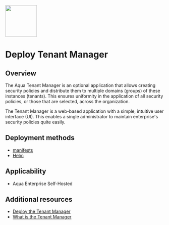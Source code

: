 <img src="https://avatars3.githubusercontent.com/u/12783832?s=200&v=4" height="100" width="100" />

# Deploy Tenant Manager

## Overview

The Aqua Tenant Manager is an optional application that allows creating security policies and distribute them to multiple domains (groups) of these instances (tenants). This ensures uniformity in the application of all security policies, or those that are selected, across the organization.

The Tenant Manager is a web-based application with a simple, intuitive user interface (UI). This enables a single administrator to maintain enterprise's security policies quite easily.

## Deployment methods
- [manifests](./kubernetes_and_openshift/manifests)
- [Helm](./kubernetes_and_openshift/helm)

## Applicability
- Aqua Enterprise Self-Hosted

## Additional resources
- [Deploy the Tenant Manager](https://docs.aquasec.com/docs/tm-deploy)
- [What is the Tenant Manager](https://docs.aquasec.com/docs/tm-what-is)
